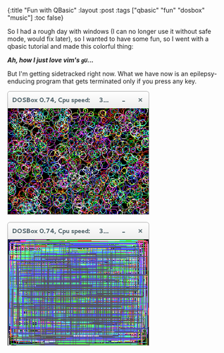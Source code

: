 {:title "Fun with QBasic"
 :layout :post
 :tags  ["qbasic" "fun" "dosbox" "music"]
 :toc false}

So I had a rough day with windows (I can no longer use it without safe mode,
would fix later), so I wanted to have some fun, so I went with a qbasic tutorial
and made this colorful thing:

<script src="https://gist.github.com/cheukyin699/345c3ab4554d2606d8e554b4e824f86d.js"></script>

***Ah, how I just love vim's `gU`...***

But I'm getting sidetracked right now. What we have now is an
epilepsy-enducing program that gets terminated only if you press any key.

![Screenshot 1][1]

![Screenshot 2][2]

[1]: /res/images/qbasic-1.png
[2]: /res/images/qbasic-2.png
